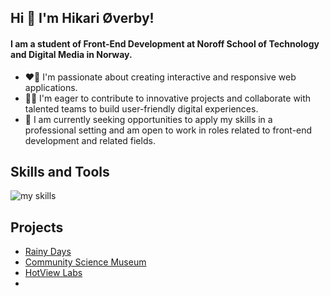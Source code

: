 ## Hi 👋 I'm Hikari Øverby!

#### I am a student of Front-End Development at Noroff School of Technology and Digital Media in Norway.

- ❤️‍🔥 I'm passionate about creating interactive and responsive web applications.
- 👩‍💻 I'm eager to contribute to innovative projects and collaborate with talented teams to build user-friendly digital experiences.
- 💼 I am currently seeking opportunities to apply my skills in a professional setting and am open to work in roles related to front-end development and related fields.

## Skills and Tools

<img alt="my skills" src="https://skillicons.dev/icons?theme=light&perline=8&i=js,html,css,github,figma,xd" />

## Projects

- [Rainy Days](https://github.com/NoroffFEU/html-css-course-assignment-Hikari)
- [Community Science Museum](https://github.com/H-chai/Semester-Project-1)
- [HotView Labs](https://github.com/NoroffFEU/FED1-PE1-H-chai)
- <!--
  **H-chai/H-chai** is a ✨ _special_ ✨ repository because its `README.md` (this file) appears on your GitHub profile.

Here are some ideas to get you started:

- 🔭 I’m currently working on ...
- 🌱 I’m currently learning ...
- 👯 I’m looking to collaborate on ...
- 🤔 I’m looking for help with ...
- 💬 Ask me about ...
- 📫 How to reach me: ...
- 😄 Pronouns: ...
- ⚡ Fun fact: ...
  -->
